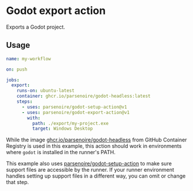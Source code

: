 # Godot export action

Exports a Godot project.

## Usage

```yaml
name: my-workflow

on: push

jobs:
  export:
    runs-on: ubuntu-latest
    container: ghcr.io/parsenoire/godot-headless:latest
    steps:
      - uses: parsenoire/godot-setup-action@v1
      - uses: parsenoire/godot-export-action@v1
        with:
          path: ./export/my-project.exe
          target: Windows Desktop
```

While the image [ghcr.io/parsenoire/godot-headless](https://ghcr.io/parsenoire/godot-headless) from GitHub Container Registry is used in this example, this action should work in environments where `godot` is installed in the runner's PATH.

This example also uses [parsenoire/godot-setup-action](https://github.com/parsenoire/godot-setup-action) to make sure support files are accessible by the runner. If your runner environment handles setting up support files in a different way, you can omit or change that step.

